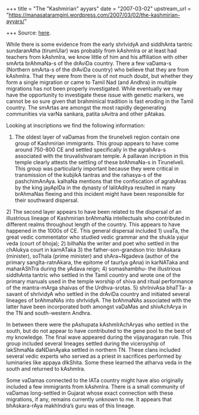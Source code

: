 +++
title = "The \"Kashmirian\" ayyars"
date = "2007-03-02"
upstream_url = "https://manasataramgini.wordpress.com/2007/03/02/the-kashmirian-ayyars/"

+++
Source: [here](https://manasataramgini.wordpress.com/2007/03/02/the-kashmirian-ayyars/).

While there is some evidence from the early shrIvidyA and siddhAnta
tantric sundaranAtha (tirumUlar) was probably from kAshmIra or at least
had teachers from kAshmIra, we know little of him and his affiliation
with other smArta brAhmaNa-s of the drAviDa country. There a few
vaDama-s (Northern smArta-s of the drAviDa country) who believe that
they are from kAshmIra. That they were from there is of not much doubt,
but whether they form a single migration or came to Tamil Nad (and
Andhra) in multiple migrations has not been properly investigated. While
eventually we may have the opportunity to investigate these issue with
genetic markers, we cannot be so sure given that brahminical tradition
is fast eroding in the Tamil country. The smArtas are amongst the most
rapidly degenerating communities via varNa sankara, patita sAvitra and
other pAtakas.

Looking at inscriptions we find the following information:  
1) The oldest layer of vaDamas from the tirunelveli region contain one
group of Kashmirian immigrants. This group appears to have come around
750-800 CE and settled specifically in the agrahAra-s associated with
the tiruvalishvaram temple. A pallavan incription in this temple clearly
attests the settling of these brAhmaNa-s in Tirunelveli. This group was
particularly important because they were critical in transmission of the
kubjikA tantras and the rahasya-s of the pashchimAnAya. kalhaNa mentions
that the confiscation of agrahAras by the king jayApIDa in the dynasty
of lalitAditya resulted in many brAhmaNas fleeing and this incident
might have been responsible for their southward dispersal.

2\) The second layer appears to have been related to the dispersal of an
illustrious lineage of Kashmirian brAhmaNa intellectuals who contributed
in different realms throughout length of the country. This appears to
have happened in the 1000s of CE. This general dispersal included 1)
uvaTa, the great vedic commentator who studied vedic grammar and the
shukla yajur veda (court of bhoja); 2) bilhaNa the writer and poet who
settled in the chAlukya court in karnATaka 3) the father-son-grandson
trio: bhAskara (minister), soThala (prime minister) and shAra\~Ngadeva
(author of the primary sangIta-ratnAkara, the epitome of taurIya gAna)
in karNATaka and maharAShTra during the yAdava reign; 4) somashambhu-
the illustrious siddhAnta tantric who settled in the Tamil country and
wrote one of the primary manuals used in the temple worship of shiva and
ritual performance of the mantra-mArga shaivas of the Urdhva-srotas. 5)
shrInivAsa bhaTTa- a savant of shrIvidyA who settled in the drAviDa
country and initiated several lineages of brAhmaNAs into shrIvidyA. The
brAhmaNAs associated with the latter have been incorporated both amongst
vaDaMas and shivAchArya in the TN and south-western Andhra.

In between there were the pAshupata kAshmIrAchAryas who settled in the
south, but do not appear to have contributed to the gene pool to the
best of my knowledge. The final wave appeared during the vijayanagaran
rule. This group included several lineages settled during the
viceroyship of lakShmaNa daNDanAyaka settled in northern TN. These clans
included several vedic experts who served as a priest in sacrifices
performed by luminaries like appaya dIkShita. Some these learned the
atharva veda in the south and returned to kAshmIra.

Some vaDamas connected to the lATa country might have also originally
included a few immigrants from kAshmIra. There is a small community of
vaDamas long-settled in Gujarat whose exact connection with these
migrations, if any, remains currently unknown to me. It appears that
bhAskara-rAya makhIndra’s guru was of this lineage.

